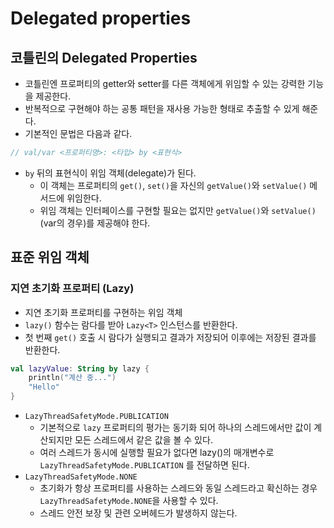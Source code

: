# Delegated properties

## 코틀린의 Delegated Properties

- 코틀린엔 프로퍼티의 getter와 setter를 다른 객체에게 위임할 수 있는 강력한 기능을 제공한다.
- 반복적으로 구현해야 하는 공통 패턴을 재사용 가능한 형태로 추출할 수 있게 해준다.
- 기본적인 문법은 다음과 같다.

```kotlin
// val/var <프로퍼티명>: <타입> by <표현식>
```

- `by` 뒤의 표현식이 위임 객체(delegate)가 된다.
    - 이 객체는 프로퍼티의 `get()`, `set()`을 자신의 `getValue()`와 `setValue()` 메서드에 위임한다.
    - 위임 객체는 인터페이스를 구현할 필요는 없지만 `getValue()`와 `setValue()`(var의 경우)를 제공해야 한다.

## 표준 위임 객체

### 지연 초기화 프로퍼티 (Lazy)

- 지연 초기화 프로퍼티를 구현하는 위임 객체
- `lazy()` 함수는 람다를 받아 `Lazy<T>` 인스턴스를 반환한다.
- 첫 번째 `get()` 호출 시 람다가 실행되고 결과가 저장되어 이후에는 저장된 결과를 반환한다.

```kotlin
val lazyValue: String by lazy {
    println("계산 중...")
    "Hello"
}
```

- `LazyThreadSafetyMode.PUBLICATION`
    - 기본적으로 `lazy` 프로퍼티의 평가는 동기화 되어 하나의 스레드에서만 값이 계산되지만 모든 스레드에서 같은 값을 볼 수 있다.
    - 여러 스레드가 동시에 실행할 필요가 없다면 lazy()의 매개변수로`LazyThreadSafetyMode.PUBLICATION` 를 전달하면 된다.
- `LazyThreadSafetyMode.NONE`
    - 초기화가 항상 프로퍼티를 사용하는 스레드와 동일 스레드라고 확신하는 경우 `LazyThreadSafetyMode.NONE`을 사용할 수 있다.
    - 스레드 안전 보장 및 관련 오버헤드가 발생하지 않는다.
